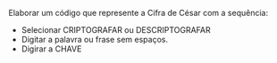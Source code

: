 Elaborar um código que represente a Cifra de César com a sequência:
- Selecionar CRIPTOGRAFAR ou DESCRIPTOGRAFAR
- Digitar a palavra ou frase sem espaços.
- Digirar a CHAVE
